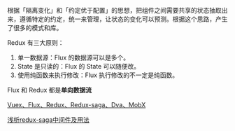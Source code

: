 根据「隔离变化」和「约定优于配置」的思想，把组件之间需要共享的状态抽取出来，遵循特定的约定，统一来管理，让状态的变化可以预测。根据这个思路，产生了很多的模式和库。

Redux 有三大原则：
1. 单一数据源：Flux 的数据源可以是多个。 
2. State 是只读的：Flux 的 State 可以随便改。 
3. 使用纯函数来执行修改：Flux 执行修改的不一定是纯函数。

Flux 和 Redux 都是**单向数据流**

[Vuex、Flux、Redux、Redux-saga、Dva、MobX](https://zhuanlan.zhihu.com/p/53599723)

[浅析redux-saga中间件及用法](http://blog.poetries.top/2018/08/29/redux-saga-and-redux-thunk/)